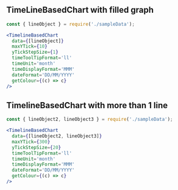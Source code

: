 ## TimeLineBasedChart with filled graph

```jsx
const { lineObject } = require('./sampleData');

<TimelineBasedChart
  data={[lineObject]}
  maxYTick={10}
  yTickStepSize={1}
  timeToolTipFormat='ll'
  timeUnit='month'
  timeDisplayFormat='MMM'
  dateFormat='DD/MM/YYYY'
  getColour={(c) => c}
/>
```

## TimelineBasedChart with more than 1 line

```jsx
const { lineObject2, lineObject3 } = require('./sampleData');

<TimelineBasedChart
  data={[lineObject2, lineObject3]}
  maxYTick={300}
  yTickStepSize={20}
  timeToolTipFormat='ll'
  timeUnit='month'
  timeDisplayFormat='MMM'
  dateFormat='DD/MM/YYYY'
  getColour={(c) => c}
/>
```
